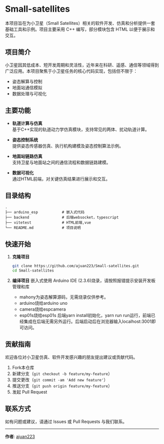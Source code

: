 # Small-satellites

本项目旨在为小卫星（Small Satellites）相关的软件开发、仿真和分析提供一套基础工具和示例。项目主要采用 C++ 编写，部分模块包含 HTML 以便于展示和交互。

## 项目简介

小卫星因其低成本、短开发周期和灵活性，近年来在科研、遥感、通信等领域得到广泛应用。本项目聚焦于小卫星任务的核心代码实现，包括但不限于：

- 姿态解算与控制
- 地面站通信模拟
- 数据处理与可视化

## 主要功能

- **轨道计算与仿真**  
  基于C++实现的轨道动力学仿真模块，支持常见的两体、扰动轨道计算。

- **姿态控制系统**  
  提供姿态传感器仿真、执行机构建模及姿态控制算法示例。

- **地面站链路仿真**  
  支持卫星与地面站之间的通信流程和数据链路建模。

- **数据可视化**  
  通过HTML前端，对关键仿真结果进行展示和交互。

## 目录结构

```
.
├── arduino_esp           # 嵌入式代码
├── backend               # 后端websocket，typescript
├── vitetest              # HTML前端,vue
└── README.md             # 项目说明
```

## 快速开始

1. **克隆项目**
   ```bash
   git clone https://github.com/ajuan223/Small-satellites.git
   cd Small-satellites
   ```

2. **编译项目**
   嵌入式使用 Arduino IDE (2.3.6)烧录，请按照报错提示安装开发板管理和库
   - mahony为姿态解算源码，无需烧录仅供参考。
   - arduino烧给arduino uno
   - camera烧给espcamera
   - esp01s烧给esp01s
   后端yarn install初始化，yarn run run运行，前端已经集成在后端无需另外运行。后端启动后在浏览器输入localhost:3001即可访问。

## 贡献指南

欢迎各位对小卫星仿真、软件开发感兴趣的朋友提出建议或贡献代码。

1. Fork本仓库
2. 新建分支（`git checkout -b feature/my-feature`）
3. 提交更改（`git commit -am 'Add new feature'`）
4. 推送分支（`git push origin feature/my-feature`）
5. 发起 Pull Request

## 联系方式

如有问题或建议，请通过 Issues 或 Pull Requests 与我们联系。

---
**作者**: [ajuan223](https://github.com/ajuan223)